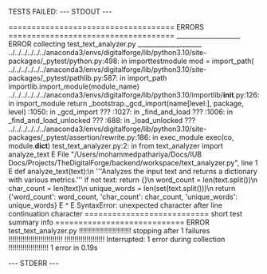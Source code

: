 TESTS FAILED:
--- STDOUT ---

==================================== ERRORS ====================================
____________________ ERROR collecting test_text_analyzer.py ____________________
../../../../../../anaconda3/envs/digitalforge/lib/python3.10/site-packages/_pytest/python.py:498: in importtestmodule
    mod = import_path(
../../../../../../anaconda3/envs/digitalforge/lib/python3.10/site-packages/_pytest/pathlib.py:587: in import_path
    importlib.import_module(module_name)
../../../../../../anaconda3/envs/digitalforge/lib/python3.10/importlib/__init__.py:126: in import_module
    return _bootstrap._gcd_import(name[level:], package, level)
<frozen importlib._bootstrap>:1050: in _gcd_import
    ???
<frozen importlib._bootstrap>:1027: in _find_and_load
    ???
<frozen importlib._bootstrap>:1006: in _find_and_load_unlocked
    ???
<frozen importlib._bootstrap>:688: in _load_unlocked
    ???
../../../../../../anaconda3/envs/digitalforge/lib/python3.10/site-packages/_pytest/assertion/rewrite.py:186: in exec_module
    exec(co, module.__dict__)
test_text_analyzer.py:2: in <module>
    from text_analyzer import analyze_text
E     File "/Users/mohammedpathariya/Docs/IUB Docs/Projects/TheDigitalForge/backend/workspace/text_analyzer.py", line 1
E       def analyze_text(text):\n    '''Analyzes the input text and returns a dictionary with various metrics.'''
    if not text: return {}\n    word_count = len(text.split())\n    char_count = len(text)\n    unique_words = len(set(text.split()))\n    return {'word_count': word_count, 'char_count': char_count, 'unique_words': unique_words}
E                               ^
E   SyntaxError: unexpected character after line continuation character
=========================== short test summary info ============================
ERROR test_text_analyzer.py
!!!!!!!!!!!!!!!!!!!!!!!!!! stopping after 1 failures !!!!!!!!!!!!!!!!!!!!!!!!!!!
!!!!!!!!!!!!!!!!!!!! Interrupted: 1 error during collection !!!!!!!!!!!!!!!!!!!!
1 error in 0.19s

--- STDERR ---
